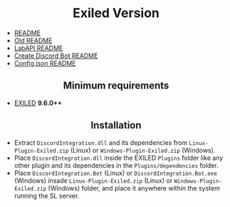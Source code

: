 <h1 align="center">Exiled Version</h1>

- [README](https://github.com/Yti890/DiscordIntegration/blob/master/README.md)
- [Old README](.README.old.md)
- [LabAPI README](.README.LabAPI.md)
- [Create Discord Bot README](.README.CDB.md)
- [Config.json README](.README.CJF.md)

<h2 align="center">Minimum requirements</h2>

- [EXILED](https://github.com/ExSLMod-Team/EXILED/releases) **9.6.0++**

<h2 align="center"> Installation </h2>

- Extract `DiscordIntegration.dll` and its dependencies from `Linux-Plugin-Exiled.zip` (Linux) or `Windows-Plugin-Exiled.zip` (Windows).
- Place `DiscordIntegration.dll` inside the EXILED `Plugins` folder like any other plugin and its dependencies in the `Plugins/dependencies` folder.
- Place `DiscordIntegration.Bot` (Linux) or `DiscordIntegration.Bot.exe` (Windows) insade `Linux-Plugin-Exiled.zip` (Linux) or `Windows-Plugin-Exiled.zip` (Windows) folder, and place it anywhere within the system running the SL server.
